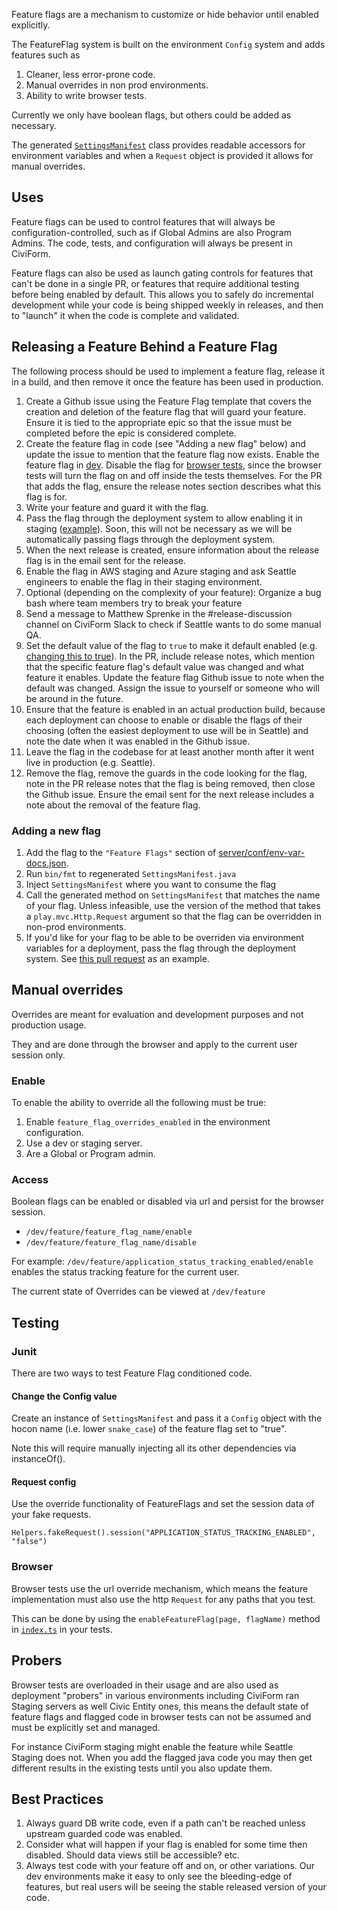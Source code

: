 Feature flags are a mechanism to customize or hide behavior until enabled
explicitly.

The FeatureFlag system is built on the environment `Config` system and adds
features such as

1.  Cleaner, less error-prone code.
1.  Manual overrides in non prod environments.
1.  Ability to write browser tests.

Currently we only have boolean flags, but others could be added as
necessary.

The generated
[`SettingsManifest`](https://sourcegraph.com/github.com/civiform/civiform/-/blob/server/app/services/settings/SettingsManifest.java)
class provides readable accessors for environment variables and when a `Request`
object is provided it allows for manual overrides.

## Uses

Feature flags can be used to control features that will always be configuration-controlled, such as if Global Admins are also Program Admins. The code, tests, and configuration will always be present in CiviForm.

Feature flags can also be used as launch gating controls for features that can't be done in a single PR, or features that require additional testing before being enabled by default.  This allows you to safely do incremental development while your code is being shipped weekly in releases, and then to "launch" it when the code is complete and validated.

## Releasing a Feature Behind a Feature Flag

The following process should be used to implement a feature flag, release it in a build, and then remove it once the feature has been used in production.

1. Create a Github issue using the Feature Flag template that covers the creation and deletion of the feature flag that will guard your feature. Ensure it is tied to the appropriate epic so that the issue must be completed before the epic is considered complete.
2. Create the feature flag in code (see "Adding a new flag" below) and update the issue to mention that the feature flag now exists. Enable the feature flag in [dev](https://github.com/civiform/civiform/blob/main/server/conf/application.dev.conf). Disable the flag for [browser tests](https://github.com/civiform/civiform/blob/main/server/conf/application.dev-browser-tests.conf), since the browser tests will turn the flag on and off inside the tests themselves.  For the PR that adds the flag, ensure the release notes section describes what this flag is for.
3. Write your feature and guard it with the flag.
4. Pass the flag through the deployment system to allow enabling it in staging ([example](https://github.com/civiform/cloud-deploy-infra/commit/9d17356ff1fa1f3a16c97608cc00cbd4c7c11ffe)). Soon, this will not be necessary as we will be automatically passing flags through the deployment system.
5. When the next release is created, ensure information about the release flag is in the email sent for the release.
6. Enable the flag in AWS staging and Azure staging and ask Seattle engineers to enable the flag in their staging environment.
7. Optional (depending on the complexity of your feature): Organize a bug bash where team members try to break your feature
8. Send a message to Matthew Sprenke in the #release-discussion channel on CiviForm Slack to check if Seattle wants to do some manual QA.
9. Set the default value of the flag to `true` to make it default enabled (e.g. [changing this to true](https://sourcegraph.com/github.com/civiform/civiform/-/blob/server/conf/helper/feature-flags.conf?L27)). In the PR, include release notes, which mention that the specific feature flag's default value was changed and what feature it enables. Update the feature flag Github issue to note when the default was changed. Assign the issue to yourself or someone who will be around in the future.
10. Ensure that the feature is enabled in an actual production build, because each deployment can choose to enable or disable the flags of their choosing (often the easiest deployment to use will be in Seattle) and note the date when it was enabled in the Github issue.
11. Leave the flag in the codebase for at least another month after it went live in production (e.g. Seattle).
12. Remove the flag, remove the guards in the code looking for the flag, note in the PR release notes that the flag is being removed, then close the Github issue. Ensure the email sent for the next release includes a note about the removal of the feature flag.


### Adding a new flag

1.  Add the flag to the `"Feature Flags"` section of [server/conf/env-var-docs.json](https://sourcegraph.com/github.com/civiform/civiform/-/blob/server/conf/env-var-docs.json). 
1.  Run `bin/fmt` to regenerated `SettingsManifest.java`
1.  Inject `SettingsManifest` where you want to consume the flag
1.  Call the generated method on `SettingsManifest` that matches the name of your flag. Unless infeasible, use the version of the method that takes a `play.mvc.Http.Request` argument so that the flag can be overridden in non-prod environments.
1.  If you'd like for your flag to be able to be overriden via environment variables for a deployment, pass the flag through the deployment system. See [this pull request](https://github.com/civiform/cloud-deploy-infra/pull/145) as an example.

## Manual overrides

Overrides are meant for evaluation and development purposes and not production usage.

They and are done through the browser and apply to the current user session only.

### Enable


To enable the ability to override all the following must be true:

1.  Enable `feature_flag_overrides_enabled` in the environment configuration.
2.  Use a dev or staging server.
3.  Are a Global or Program admin.

### Access

Boolean flags can be enabled or disabled via url and persist for the browser
session.

*   `/dev/feature/feature_flag_name/enable`
*   `/dev/feature/feature_flag_name/disable`

For example: `/dev/feature/application_status_tracking_enabled/enable` enables
the status tracking feature for the current user.

The current state of Overrides can be viewed at `/dev/feature`

## Testing

### Junit

There are two ways to test Feature Flag conditioned code.

#### Change the Config value

Create an instance of `SettingsManifest` and pass it a `Config` object with
the hocon name (i.e. lower `snake_case`) of the feature flag set to "true".

Note this will require manually injecting all its other dependencies via
instanceOf().

#### Request config

Use the override functionality of FeatureFlags and set the session data of your
fake requests.

`Helpers.fakeRequest().session("APPLICATION_STATUS_TRACKING_ENABLED", "false")`

### Browser

Browser tests use the url override mechanism, which means the feature
implementation must also use the http `Request` for any paths that you test.

This can be done by using the `enableFeatureFlag(page, flagName)` method in
[`index.ts`](https://sourcegraph.com/github.com/civiform/civiform/-/blob/browser-test/src/support/index.ts?L396:20&subtree=true)
in your tests.

## Probers

Browser tests are overloaded in their usage and are also used as deployment
"probers" in various environments including CiviForm ran Staging servers as well
Civic Entity ones, this means the default state of feature flags and flagged
code in browser tests can not be assumed and must be explicitly set and managed.

For instance CiviForm staging might enable the feature while Seattle Staging
does not. When you add the flagged java code you may then get different results
in the existing tests until you also update them.

## Best Practices

1. Always guard DB write code, even if a path can't be reached unless upstream guarded code was enabled. 
2. Consider what will happen if your flag is enabled for some time then disabled. Should data views still be accessible? etc.
3. Always test code with your feature off and on, or other variations.  Our dev environments make it easy to only see the bleeding-edge of features, but real users will be seeing the stable released version of your code.


